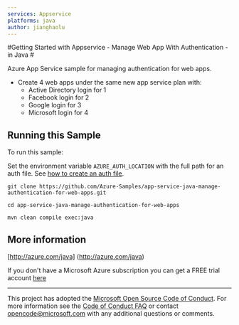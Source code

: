 ```yaml
---
services: Appservice
platforms: java
author: jianghaolu
---
```


#Getting Started with Appservice - Manage Web App With Authentication - in Java #


  Azure App Service sample for managing authentication for web apps.
   - Create 4 web apps under the same new app service plan with:
     - Active Directory login for 1
     - Facebook login for 2
     - Google login for 3
     - Microsoft login for 4
 

## Running this Sample ##

To run this sample:

Set the environment variable `AZURE_AUTH_LOCATION` with the full path for an auth file. See [how to create an auth file](https://github.com/Azure/azure-sdk-for-java/blob/master/AUTH.md).

    git clone https://github.com/Azure-Samples/app-service-java-manage-authentication-for-web-apps.git

    cd app-service-java-manage-authentication-for-web-apps

    mvn clean compile exec:java

## More information ##

[http://azure.com/java] (http://azure.com/java)

If you don't have a Microsoft Azure subscription you can get a FREE trial account [here](http://go.microsoft.com/fwlink/?LinkId=330212)

---

This project has adopted the [Microsoft Open Source Code of Conduct](https://opensource.microsoft.com/codeofconduct/). For more information see the [Code of Conduct FAQ](https://opensource.microsoft.com/codeofconduct/faq/) or contact [opencode@microsoft.com](mailto:opencode@microsoft.com) with any additional questions or comments.